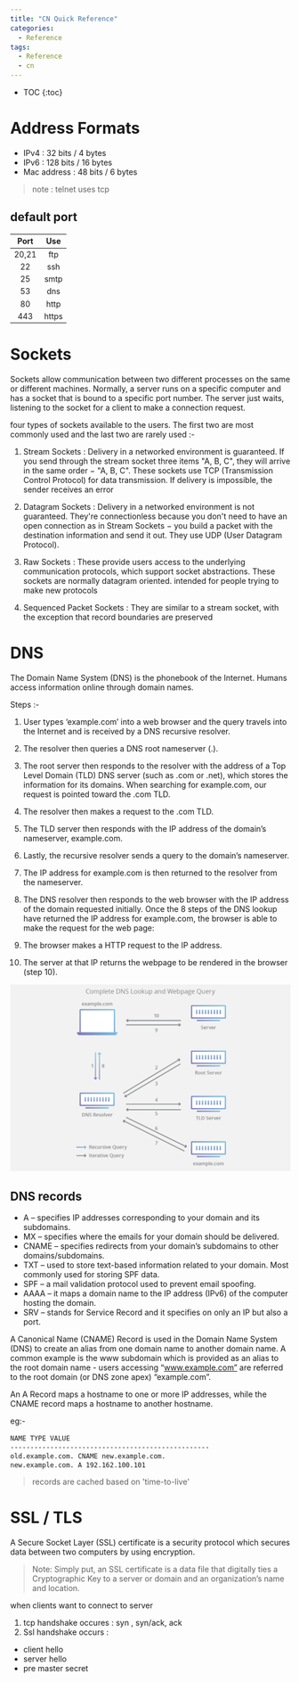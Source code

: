 ```yaml
---
title: "CN Quick Reference"
categories:
  - Reference
tags:
  - Reference
  - cn
---
```



- TOC
{:toc}


# Address Formats
- IPv4 : 32 bits / 4 bytes    
- IPv6 : 128 bits / 16 bytes    
- Mac address : 48 bits / 6 bytes

> note : telnet uses tcp

## default port
| Port       | Use       |
| :--------: | :-------: |
| 20,21      | ftp       |
| 22         | ssh       |
| 25         | smtp      |
| 53         | dns       |
| 80         | http      |
| 443        | https     |

# Sockets 
Sockets allow communication between two different processes on the same or different machines. 
Normally, a server runs on a specific computer and has a socket that is bound to a specific port number. The server just waits, listening to the socket for a client to make a connection request.

four types of sockets available to the users. The first two are most commonly used and the last two are rarely used :-
1. Stream Sockets : Delivery in a networked environment is guaranteed. If you send through the stream socket three items "A, B, C", they will arrive in the same order − "A, B, C". These sockets use TCP (Transmission Control Protocol) for data transmission. If delivery is impossible, the sender receives an error

2. Datagram Sockets : Delivery in a networked environment is not guaranteed. They're connectionless because you don't need to have an open connection as in Stream Sockets − you build a packet with the destination information and send it out. They use UDP (User Datagram Protocol).

3. Raw Sockets : These provide users access to the underlying communication protocols, which support socket abstractions. These sockets are normally datagram oriented. intended for people trying to make new protocols

4. Sequenced Packet Sockets : They are similar to a stream socket, with the exception that record boundaries are preserved

# DNS
The Domain Name System (DNS) is the phonebook of the Internet. Humans access information online through domain names.

Steps :-
1. User types ‘example.com’ into a web browser and the query travels into the Internet and is received by a DNS recursive resolver.
2. The resolver then queries a DNS root nameserver (.).
3. The root server then responds to the resolver with the address of a Top Level Domain (TLD) DNS server (such as .com or .net), which stores the information for its domains. When searching for example.com, our request is pointed toward the .com TLD.
4. The resolver then makes a request to the .com TLD.
5. The TLD server then responds with the IP address of the domain’s nameserver, example.com.
6. Lastly, the recursive resolver sends a query to the domain’s nameserver.
7. The IP address for example.com is then returned to the resolver from the nameserver.
8. The DNS resolver then responds to the web browser with the IP address of the domain requested initially.
Once the 8 steps of the DNS lookup have returned the IP address for example.com, the browser is able to make the request for the web page:

9. The browser makes a HTTP request to the IP address.
10. The server at that IP returns the webpage to be rendered in the browser (step 10).

![dns_steps](/assets/images/dns.webp)

## DNS records

- A – specifies IP addresses corresponding to your domain and its subdomains.
- MX – specifies where the emails for your domain should be delivered.
- CNAME – specifies redirects from your domain’s subdomains to other  domains/subdomains.
- TXT – used to store text-based information related to your domain.  Most commonly used for storing SPF data.
- SPF – a mail validation protocol used to prevent email spoofing.
- AAAA – it maps a domain name to the IP address (IPv6) of the  computer hosting the domain.
- SRV – stands for Service Record and it specifies on only an IP but also a port.


A Canonical Name (CNAME) Record is used in the Domain Name System (DNS) to create an alias from one domain name to another domain name. A common example is the www subdomain which is provided as an alias to the root domain name - users accessing “www.example.com” are referred to the root domain (or DNS zone apex) “example.com”.

An A Record maps a hostname to one or more IP addresses, while the CNAME record maps a hostname to another hostname.


eg:-
```
NAME TYPE VALUE
--------------------------------------------------
old.example.com. CNAME new.example.com.
new.example.com. A 192.162.100.101
```
> records are cached based on 'time-to-live' 


# SSL / TLS
A Secure Socket Layer (SSL) certificate is a security protocol which secures data between two computers by using encryption.

>Note: Simply put, an SSL certificate is a data file that digitally ties a Cryptographic Key to a server or domain and an organization’s name and location.

when clients want to connect to server
1. tcp handshake occures : syn , syn/ack, ack
2. Ssl handshake occurs : 
  - client hello
  - server hello
  - pre master secret